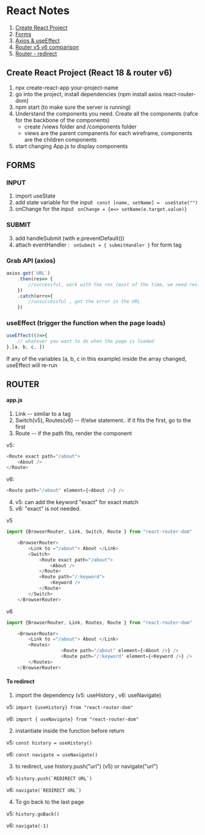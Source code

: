 # React Notes
1. [Create React Project](#create-react-project-react-18--router-v6)
2. [Forms](#forms)
3. [Axios & useEffect](#grab-api-axios)
4. [Router v5 v6 comparison](#router)
5. [Router - redirect](#to-redirect)


## Create React Project (React 18 & router v6)
1. npx create-react-app your-project-name
2. go into the project, install dependencies (npm install axios react-router-dom)
3. npm start (to make sure the server is running)
4. Understand the components you need. Create all the components (rafce for the backbone of the components)
	- create /views folder and /components folder
	- views are the parent companents for each wireframe, components are the children components
5. start changing App.js to display components

## FORMS
### INPUT
1. import useState
2. add state variable for the input  ``` const [name, setName] =  useState("")```
3. onChange for the input ``` onChange = {e=> setName(e.target.value)}```

### SUBMIT
3. add handleSubmit  (with e.preventDefault())
4. attach eventHandler : ``` onSubmit = { submitHandler }``` for form tag

### Grab API (axios)
```js
axios.get(`URL`)
	.then(res=> {
		//successful, work with the res (most of the time, we need res.data)
	})
	.catch(err=>{
		//unsuccessful , got the error in the URL
	})
```

### useEffect (trigger the function when the page loads)
```js
useEffect(()=>{
	// whatever you want to do when the page is loaded
},[a, b, c, ])
```
If any of the variables (a, b, c in this example) inside the array changed, useEffect will re-run





## ROUTER
#### app.js
1. Link -- similar to a tag 
2. Switch(v5), Routes(v6) -- if/else statement.. if it fits the first, go to the first
3. Route -- if the path fits, render the component

v5:
```js
<Route exact path="/about">  
	<About />  
</Route>
```

v6:
```js   
<Route path="/about" element={<About />} />
```

4. v5: can add the keyword "exact" for exact match
5. v6: "exact" is not needed. 


v5

```js
import {BrowserRouter, Link, Switch, Route } from "react-router-dom"

	<BrowserRouter>
		<Link to ="/about"> About </Link>  
		<Switch>  
			<Route exact path="/about">  
				<About />  
			</Route> 
			<Route path="/:keyword">  
				<Keyword />  
			</Route> 
		</Switch>
	</BrowserRouter>
```

v6

```js
import {BrowserRouter, Link, Routes, Route } from "react-router-dom"

	<BrowserRouter>
		<Link to ="/about"> About </Link>  
		<Routes>  
                    <Route path="/about" element={<About />} />
                    <Route path="/:keyword" element={<Keyword />} />
		</Routes>
	</BrowserRouter>
```

#### To redirect  
1. import the dependency (v5:  useHistory , v6:  useNavigate)

v5: ```import {useHistory} from "react-router-dom" ```

v6: ``` import { useNavigate} from "react-router-dom" ```

2. instantiate inside the function before return 

v5: ``` const history = useHistory() ```

v6: ``` const navigate = useNavigate() ```

3. to redirect, use history.push("url") (v5) or navigate("url")

v5: ``` history.push(`REDIRECT URL`) ```

v6: ``` navigate(`REDIRECT URL`) ```

4. To go back to the last page

v5: ``` history.goBack() ```

v6: ``` navigate(-1) ```

